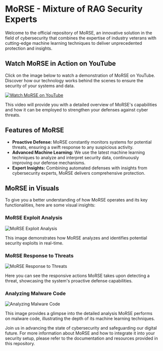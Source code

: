 # MoRSE - Mixture of RAG Security Experts

Welcome to the official repository of MoRSE, an innovative solution in the field of cybersecurity that combines the expertise of industry veterans with cutting-edge machine learning techniques to deliver unprecedented protection and insights.

## Watch MoRSE in Action on YouTube

Click on the image below to watch a demonstration of MoRSE on YouTube. Discover how our technology works behind the scenes to ensure the security of your systems and data.

[![Watch MoRSE on YouTube](https://github.com/winstonsmith1897/MoRSE-Mixture-of-RAG-Security-Experts/blob/main/MoRSE_ICON.png)](https://youtu.be/TjpCZg36ZUk)

This video will provide you with a detailed overview of MoRSE's capabilities and how it can be employed to strengthen your defenses against cyber threats.

## Features of MoRSE

- **Proactive Defense:** MoRSE constantly monitors systems for potential threats, ensuring a swift response to any suspicious activity.
- **Advanced Machine Learning:** We use the latest machine learning techniques to analyze and interpret security data, continuously improving our defense mechanisms.
- **Expert Insights:** Combining automated defenses with insights from cybersecurity experts, MoRSE delivers comprehensive protection.

## MoRSE in Visuals

To give you a better understanding of how MoRSE operates and its key functionalities, here are some visual insights:

### MoRSE Exploit Analysis

![MoRSE Exploit Analysis](https://github.com/winstonsmith1897/MoRSE-Mixture-of-RAG-Security-Experts/blob/main/MoRSE%20Exploit.png)

This image demonstrates how MoRSE analyzes and identifies potential security exploits in real-time.

### MoRSE Response to Threats

![MoRSE Response to Threats](https://github.com/winstonsmith1897/MoRSE-Mixture-of-RAG-Security-Experts/blob/main/MoRSE%20Response.png)

Here you can see the responsive actions MoRSE takes upon detecting a threat, showcasing the system's proactive defense capabilities.

### Analyzing Malware Code

![Analyzing Malware Code](https://github.com/winstonsmith1897/MoRSE-Mixture-of-RAG-Security-Experts/blob/main/Malware%20Code.png)

This image provides a glimpse into the detailed analysis MoRSE performs on malware code, illustrating the depth of its machine learning techniques.

Join us in advancing the state of cybersecurity and safeguarding our digital future. For more information about MoRSE and how to integrate it into your security setup, please refer to the documentation and resources provided in this repository.

